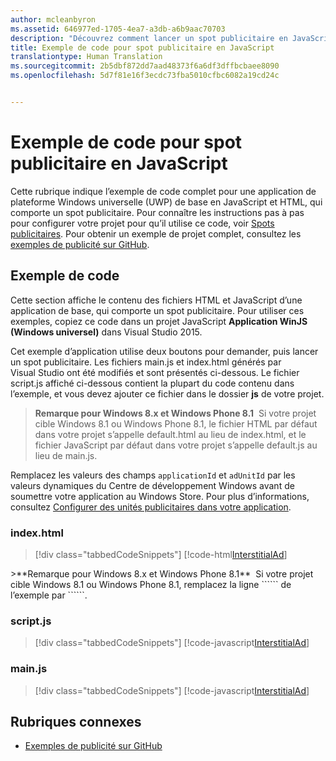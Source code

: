 ```yaml
---
author: mcleanbyron
ms.assetid: 646977ed-1705-4ea7-a3db-a6b9aac70703
description: "Découvrez comment lancer un spot publicitaire en JavaScript/HTML."
title: Exemple de code pour spot publicitaire en JavaScript
translationtype: Human Translation
ms.sourcegitcommit: 2b5dbf872dd7aad48373f6a6df3dffbcbaee8090
ms.openlocfilehash: 5d7f81e16f3ecdc73fba5010cfbc6082a19cd24c


---
```


# <a name="interstitial-ad-sample-code-in-javascript"></a>Exemple de code pour spot publicitaire en JavaScript

Cette rubrique indique l’exemple de code complet pour une application de plateforme Windows universelle (UWP) de base en JavaScript et HTML, qui comporte un spot publicitaire. Pour connaître les instructions pas à pas pour configurer votre projet pour qu’il utilise ce code, voir [Spots publicitaires](interstitial-ads.md). Pour obtenir un exemple de projet complet, consultez les [exemples de publicité sur GitHub](http://aka.ms/githubads).

## <a name="code-example"></a>Exemple de code

Cette section affiche le contenu des fichiers HTML et JavaScript d’une application de base, qui comporte un spot publicitaire. Pour utiliser ces exemples, copiez ce code dans un projet JavaScript **Application WinJS (Windows universel)** dans Visual Studio 2015.

Cet exemple d’application utilise deux boutons pour demander, puis lancer un spot publicitaire. Les fichiers main.js et index.html générés par Visual Studio ont été modifiés et sont présentés ci-dessous. Le fichier script.js affiché ci-dessous contient la plupart du code contenu dans l’exemple, et vous devez ajouter ce fichier dans le dossier **js** de votre projet.

>**Remarque pour Windows 8.x et Windows Phone 8.1**&nbsp;&nbsp;Si votre projet cible Windows 8.1 ou Windows Phone 8.1, le fichier HTML par défaut dans votre projet s’appelle default.html au lieu de index.html, et le fichier JavaScript par défaut dans votre projet s’appelle default.js au lieu de main.js.

Remplacez les valeurs des champs ```applicationId``` et ```adUnitId``` par les valeurs dynamiques du Centre de développement Windows avant de soumettre votre application au Windows Store. Pour plus d’informations, consultez [Configurer des unités publicitaires dans votre application](set-up-ad-units-in-your-app.md).

### <a name="indexhtml"></a>index.html

> [!div class="tabbedCodeSnippets"]
[!code-html[InterstitialAd](./code/AdvertisingSamples/InterstitialAdSamples/js/index.html#L1-L21)]

<span/>
>**Remarque pour Windows 8.x et Windows Phone 8.1**&nbsp;&nbsp;Si votre projet cible Windows 8.1 ou Windows Phone 8.1, remplacez la ligne ```<script src="//Microsoft.Advertising.JavaScript/ad.js"></script>``` de l’exemple par ```<script src="/MSAdvertisingJS/ads/ad.js"></script>```.

### <a name="scriptjs"></a>script.js

> [!div class="tabbedCodeSnippets"]
[!code-javascript[InterstitialAd](./code/AdvertisingSamples/InterstitialAdSamples/js/script.js#script)]

### <a name="mainjs"></a>main.js

> [!div class="tabbedCodeSnippets"]
[!code-javascript[InterstitialAd](./code/AdvertisingSamples/InterstitialAdSamples/js/main.js#main)]

## <a name="related-topics"></a>Rubriques connexes

* [Exemples de publicité sur GitHub](http://aka.ms/githubads)

 



<!--HONumber=Dec16_HO2-->


